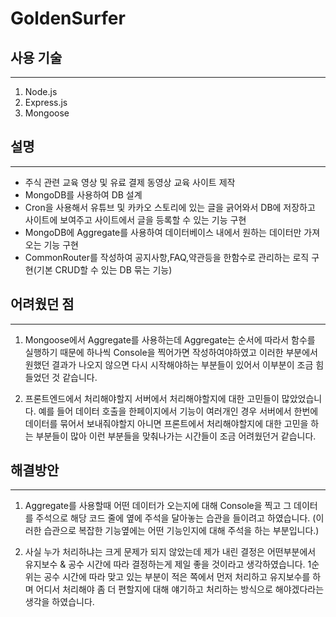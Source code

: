 # GoldenSurfer

## 사용 기술
- - -
1. Node.js
2. Express.js
3. Mongoose

## 설명
- - -
- 주식 관련 교육 영상 및 유료 결제 동영상 교육 사이트 제작
- MongoDB를 사용하여 DB 설계
- Cron을 사용해서 유튜브 및 카카오 스토리에 있는 글을 긁어와서 DB에 저장하고 사이트에 보여주고 사이트에서 글을 등록할 수 있는 기능 구현
- MongoDB에 Aggregate를 사용하여 데이터베이스 내에서 원하는 데이터만 가져오는 기능 구현
- CommonRouter를 작성하여 공지사항,FAQ,약관등을 한함수로 관리하는 로직 구현(기본 CRUD할 수 있는 DB 묶는 기능)

## 어려웠던 점
- - - 
1. Mongoose에서 Aggregate를 사용하는데 Aggregate는 순서에 따라서 함수를 실행하기 때문에 하나씩 Console을 찍어가면 작성하여야하였고 이러한 부분에서 원했던 결과가 나오지 않으면 다시 시작해야하는 부분들이 있어서 이부분이 조금 힘들었던 것 같습니다. 

2. 프론트엔드에서 처리해야할지 서버에서 처리해야할지에 대한 고민들이 많았었습니다. 예를 들어 데이터 호출을 한페이지에서 기능이 여러개인 경우 서버에서 한번에 데이터를 묶어서 보내줘야할지 아니면 프론트에서 처리해야할지에 대한 고민을 하는 부분들이 많아 이런 부분들을 맞춰나가는 시간들이 조금 어려웠던거 같습니다.

## 해결방안
- - -
1. Aggregate를 사용할때 어떤 데이터가 오는지에 대해 Console을 찍고 그 데이터를 주석으로 해당 코드 줄에 옆에 주석을 달아놓는 습관을 들이려고 하였습니다. (이러한 습관으로 복잡한 기능옆에는 어떤 기능인지에 대해 주석을 하는 부분입니다.)

2. 사실 누가 처리하냐는 크게 문제가 되지 않았는데 제가 내린 결정은 어떤부분에서 유지보수 & 공수 시간에 따라 결정하는게 제일 좋을 것이라고 생각하였습니다. 1순위는 공수 시간에 따라 맞고 있는 부분이 적은 쪽에서 먼저 처리하고 유지보수를 하며 어디서 처리해야 좀 더 편할지에 대해 얘기하고 처리하는 방식으로 해야겠다라는 생각을 하였습니다. 